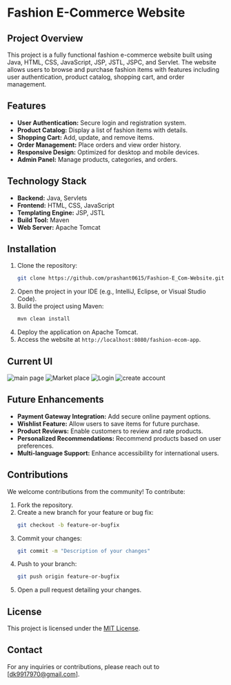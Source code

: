 # Fashion E-Commerce Website

## Project Overview
This project is a fully functional fashion e-commerce website built using Java, HTML, CSS, JavaScript, JSP, JSTL, JSPC, and Servlet. The website allows users to browse and purchase fashion items with features including user authentication, product catalog, shopping cart, and order management.

## Features
- **User Authentication:** Secure login and registration system.
- **Product Catalog:** Display a list of fashion items with details.
- **Shopping Cart:** Add, update, and remove items.
- **Order Management:** Place orders and view order history.
- **Responsive Design:** Optimized for desktop and mobile devices.
- **Admin Panel:** Manage products, categories, and orders.

## Technology Stack
- **Backend:** Java, Servlets
- **Frontend:** HTML, CSS, JavaScript
- **Templating Engine:** JSP, JSTL
- **Build Tool:** Maven
- **Web Server:** Apache Tomcat

## Installation
1. Clone the repository:
   ```sh
   git clone https://github.com/prashant0615/Fashion-E_Com-Website.git
   ```
2. Open the project in your IDE (e.g., IntelliJ, Eclipse, or Visual Studio Code).
3. Build the project using Maven:
   ```sh
   mvn clean install
   ```
4. Deploy the application on Apache Tomcat.
5. Access the website at `http://localhost:8080/fashion-ecom-app`.
## Current UI
![main page](https://github.com/user-attachments/assets/e1166abe-cdeb-450f-81f4-b24b86c0b93a)
![Market place](https://github.com/user-attachments/assets/ec86310f-c3ed-4c31-ba96-6dbe2ebfa21b)
![Login](https://github.com/user-attachments/assets/9421cde9-1508-4507-87fc-4839e6f3fc6d)
![create account](https://github.com/user-attachments/assets/784a52c3-84e4-4e60-b59d-9850b1f5dba1)


## Future Enhancements
- **Payment Gateway Integration:** Add secure online payment options.
- **Wishlist Feature:** Allow users to save items for future purchase.
- **Product Reviews:** Enable customers to review and rate products.
- **Personalized Recommendations:** Recommend products based on user preferences.
- **Multi-language Support:** Enhance accessibility for international users.

## Contributions
We welcome contributions from the community! To contribute:
1. Fork the repository.
2. Create a new branch for your feature or bug fix:
   ```sh
   git checkout -b feature-or-bugfix
   ```
3. Commit your changes:
   ```sh
   git commit -m "Description of your changes"
   ```
4. Push to your branch:
   ```sh
   git push origin feature-or-bugfix
   ```
5. Open a pull request detailing your changes.

## License
This project is licensed under the [MIT License](https://github.com/Prashant0615/Fashion-E_Com-Website/blob/main/LICENSE).

## Contact
For any inquiries or contributions, please reach out to [dk9917970@gmail.com].
